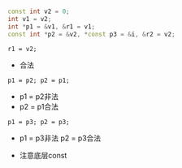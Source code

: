 ```cpp

const int v2 = 0; 
int v1 = v2;
int *p1 = &v1, &r1 = v1;
const int *p2 = &v2, *const p3 = &i, &r2 = v2;

```

`r1 = v2;`
- 合法

`p1 = p2; p2 = p1;`
- p1 = p2非法 
- p2 = p1合法

`p1 = p3; p2 = p3;`
- p1 = p3非法 p2 = p3合法

- 注意底层const
